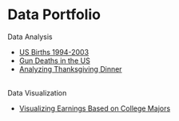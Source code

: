 # Data Portfolio
Data Analysis
<ul><li><a href="Project 2_US births.ipynb">US Births 1994-2003</a></li>
  <li><a href="Gun Deaths in the US.ipynb">Gun Deaths in the US</a></li>
<li><a href="Thanksgiving.ipynb">Analyzing Thanksgiving Dinner</a></li></ul>
 <br>Data Visualization
<ul><li><a href="Visualizing Earnings.ipynb">Visualizing Earnings Based on College Majors</a></li></ul>
